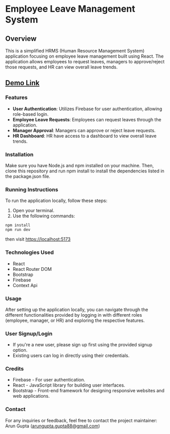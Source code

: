 # Employee Leave Management System

## Overview
This is a simplified HRMS (Human Resource Management System) application focusing on employee leave management built using React. The application allows employees to request leaves, managers to approve/reject those requests, and HR can view overall leave trends.

## [Demo Link](https://hrms-elms.netlify.app/)

### Features
- **User Authentication**: Utilizes Firebase for user authentication, allowing role-based login.
- **Employee Leave Requests**: Employees can request leaves through the application.
- **Manager Approval**: Managers can approve or reject leave requests.
- **HR Dashboard**: HR have access to a dashboard to view overall leave trends.

### Installation
Make sure you have Node.js and npm installed on your machine. Then, clone this repository and run npm install to install the dependencies listed in the package.json file.

### Running Instructions
To run the application locally, follow these steps:
1. Open your terminal.
2. Use the following commands:
```
npm install
npm run dev
```
then visit [https://localhost:5173](https://localhost:5173)

### Technologies Used
- React
- React Router DOM
- Bootstrap
- Firebase
- Context Api

### Usage
After setting up the application locally, you can navigate through the different functionalities provided by logging in with different roles (employee, manager, or HR) and exploring the respective features.

### User Signup/Login
- If you're a new user, please sign up first using the provided signup option.
- Existing users can log in directly using their credentials.

### Credits
- Firebase - For user authentication.
- React - JavaScript library for building user interfaces.
- Bootstrap - Front-end framework for designing responsive websites and web applications.

### Contact
For any inquiries or feedback, feel free to contact the project maintainer:
Arun Gupta (arungupta.gupta88@gmail.com)
